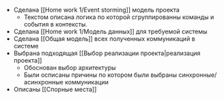 - Сделана [[Home work 1/Event storming]] модель проекта
  - Текстом описана логика по которой сгруппированны команды и события в контексты.
- Сделана [[Home work 1/Модель данных]] для требуемой системы
- Сделана [[Общая модель]] всех полученных коммуникаций в системе
- Выбрана подходящая [[Выбор реализации проекта|реализация проекта]]
  - Обоснован выбор архитектуры
  - Были осписаны причины по котором были выбраны синхронные/асинхронные коммуникации
- Описаны [[Спорные места]]
